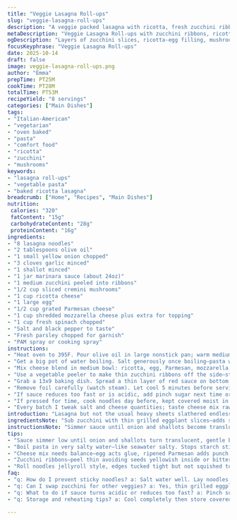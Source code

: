 ```yaml
---
title: "Veggie Lasagna Roll-ups"
slug: "veggie-lasagna-roll-ups"
description: "A veggie packed lasagna with ricotta, fresh zucchini ribbons replacing some noodles, and mushrooms for texture. The tomato sauce simmers with aromatic onion, garlic, shallot—layered into each roll for moistness. Cheese mixture balanced with egg binds everything. Olive oil crucial for sautéeing; don’t skip salting your pasta water. Oven-baked until hot and bubbly, covered with foil to retain moisture. Visual cues over strict timing guide doneness. Serve topped with parsley for freshness. Good for eight hungry people warm and gooey."
metaDescription: "Veggie Lasagna Roll-ups with zucchini ribbons, ricotta-egg cheese blend, mushrooms and simmered marinara. Oven-baked, tender rolls topped with fresh parsley."
ogDescription: "Layers of zucchini slices, ricotta-egg filling, mushrooms nestled in lasagna noodles. Baked covered, bubbly marinara and melted mozzarella top off the warm rolls."
focusKeyphrase: "Veggie Lasagna Roll-ups"
date: 2025-10-14
draft: false
image: veggie-lasagna-roll-ups.png
author: "Emma"
prepTime: PT25M
cookTime: PT28M
totalTime: PT53M
recipeYield: "8 servings"
categories: ["Main Dishes"]
tags:
- "Italian-American"
- "vegetarian"
- "oven baked"
- "pasta"
- "comfort food"
- "ricotta"
- "zucchini"
- "mushrooms"
keywords:
- "lasagna roll-ups"
- "vegetable pasta"
- "baked ricotta lasagna"
breadcrumb: ["Home", "Recipes", "Main Dishes"]
nutrition: 
 calories: "320"
 fatContent: "15g"
 carbohydrateContent: "28g"
 proteinContent: "16g"
ingredients:
- "8 lasagna noodles"
- "2 tablespoons olive oil"
- "1 small yellow onion chopped"
- "3 cloves garlic minced"
- "1 shallot minced"
- "1 jar marinara sauce (about 24oz)"
- "1 medium zucchini peeled into ribbons"
- "1/2 cup sliced cremini mushrooms"
- "1 cup ricotta cheese"
- "1 large egg"
- "1/2 cup grated Parmesan cheese"
- "1 cup shredded mozzarella cheese plus extra for topping"
- "1 cup fresh spinach chopped"
- "Salt and black pepper to taste"
- "Fresh parsley chopped for garnish"
- "PAM spray or cooking spray"
instructions:
- "Heat oven to 395F. Pour olive oil in large nonstick pan; warm medium heat. Toss in onion, garlic, shallot. Give about 3-4 minutes. You want them soft but not browned, just fragrant. Add marinara sauce. Salt and pepper lightly. Keep it at a very gentle simmer for flavor marriage while you prep everything else. This sauce thickens slightly and sweetens. No stirring frenzy—gentle bubbles."
- "Get a big pot of water boiling. Salt generously once boiling—pasta water should taste like seawater, no less. Add lasagna noodles one by one so they don’t stick. Cook until tender but still firm. Check by biting edge; no crunch, slight resistance still. Drain noodles and immediately lay them on wax paper sprayed with PAM or use a large clean plate greased lightly for no sticking. They cool fast; work quickly."
- "Mix cheese blend in medium bowl: ricotta, egg, Parmesan, mozzarella, chopped spinach. Season with salt and pepper, but not too much because cheese is salty. Egg binds, cheese melts into a creamy matrix locking moisture inside rolls. I prefer fresh spinach for subtle bitterness and texture contrast. Avoid frozen sogs. Set aside."
- "Use a vegetable peeler to make thin zucchini ribbons off the side—stop when seeds appear yellowish and watery inside. They’re bitter and mushy beyond that. Lay 2-3 strips over each noodle like a blanket. Spoon about 1/4 cup cheese mix onto each noodle. Use clean hands, spread evenly but not too thick. Sprinkle mushrooms over cheese—adds umami bite and chew. Dollop some cooled red sauce from pan (~1-2 tablespoons) over mushrooms for moisture layering. A pinch more shredded mozzarella on top before rolling tightly jellyroll style. Keep edges tucked to avoid leaks."
- "Grab a 13x9 baking dish. Spread a thin layer of red sauce on bottom to prevent sticking and add moisture base. Fit each noodle roll snugly but not crammed, seam side down for shape retention. Spoon remaining sauce on top, spread with back of spoon. More mozzarella sprinkles before covering tightly with foil. Don’t press foil onto cheese to avoid sticking. Bake roughly 22-27 minutes at 395F. Check bubbling sauce through foil edges and steam escaping. Rolls should be hot, cheese melted."
- "Remove foil carefully (watch steam). Let cool 5 minutes before serving—cutting too soon gimmicks cheese oozing everywhere. Top with fresh chopped parsley for brightness and contrast. The aroma of garlic sauce mingled with toasted cheese and tender veggies invites every bite. Serve warm."
- "If sauce reduces too fast or is acidic, add pinch sugar next time or splash red wine for depth. You can swap zucchini ribbons for thin eggplant slices grilled first if you want meatiness without meat. Mushrooms can be cremini or shiitake for different textures. If you can’t find ricotta, cottage cheese whipped smooth works, but less creamy and dense. Egg not added? Rolls might fall apart, so don’t skip. Keep pasta warm and moist or brittle cracks happen."
- "If pressed for time, cook noodles day before, kept covered moist in fridge. Sauce can be made hours ahead; flavors marry better. Roll ups assembled cold bake longer to reach optimal heat throughout; cover well. Watch so bottom doesn’t scorch—add a bit water to sauce if drying during bake."
- "Every batch I tweak salt and cheese quantities; taste cheese mix raw to judge saltiness before spreading. Too much cheese or sauce here wrecks balance; aim for neat rolls—not bursting, no dryness. The zucchini strips act as gentle vegetable wrapper inside pasta—they stay tender with bite after bake. Mushrooms caramelize slightly in sauce layers. End result: multitextured bites melding creamy, soft, tangy, fresh, umami all rolled."
introduction: "Lasagna but not the usual heavy sheets slathered endlessly. Think light, vegetable ribbons substituting for some pasta—zucchini sliced thin holds shape with cheeses nestled underneath. Mushrooms bring chew and earthiness while sauce simmers gentle aromas of onion and garlic, not burned but just soft. The egg in ricotta mix makes a gluey custard that binds roll-ups after baking. Avoid watery veggies—they sabotage texture. Learned patience watching sauce bubble low, noodles pliable but still firm, cheese blend creamy. Baking covered traps steam; hot but not dry. Parsley cut sharp through richness. Each bite layers flavor and texture, no fluff, just straightforward layered logic with a veggie twist."
ingredientsNote: "Sub zucchini with thin grilled eggplant slices—adds smokiness and firmness. Cremini replaced for crimini or button mushrooms if needed. Ricotta can be cottage cheese whipped with a few spoons of Greek yogurt if no ricotta around. Use cage-free or organic eggs when possible; binds better. Don’t skip salting pasta water fully—nudges flavor into noodles. Use high-quality marinara; fresh crushed tomatoes if ambitious but takes longer simmer. Spray wax paper with oil to stop noodles sticking; if no PAM, lightly grease parchment paper or use silicone mats. For cheese, pre-shred mozzarella rather than block for ease. Fresh spinach chopped just before mixing keeps vibrant color and crunch for light contrast. If pressed, frozen spinach works but wring thoroughly to avoid sogginess."
instructionsNote: "Simmer sauce until onion and shallots become translucent and sweet, about 3-4 minutes—aggressive heat burns garlic fast, leading to bitterness. Boil pasta to just shy of done to stop with a bite; overcooked noodles tear when rolling. Cool noodles quickly on sprayed surface to prevent sticking mid-assembly. Cheese-egg mix designs moisture retention inside roll-ups; spread with hands for even coverage rather than spoon to avoid lumps. Lay zucchini ribbons carefully to avoid excessive moisture release during baking. Roll tightly for neat shape but not so tight that filling squeezes out. Baking covered traps steam, preventing drying and keeps cheeses melting without brown crust. Remove foil near end if you prefer slight browning but watch carefully. Parsley adds final herbal lift, don’t skip. Keep leftovers refrigerated tightly covered to maintain texture; reheat gently to not dry out."
tips:
- "Sauce simmer low until onion and shallots turn translucent, gentle bubbles only. Avoid aggressive heat or garlic turns bitter fast. Salt lightly early but taste final; acidity shifts during bake. Keep sauce thick but spoonable for layering moist rolls without drenching noodles."
- "Boil pasta in very salty water—like seawater salty. Stops starch sticking, helps flavor noodles from inside out. Drain immediately once tender but still firm. Lay noodles on oiled wax or parchment paper fast; moisture traps lead to sticky mess if delayed."
- "Cheese mix needs balance—egg acts glue, ripened Parmesan adds punch, spinach chopped small for texture contrast but avoid frozen unless squeezed dry or mushy rolls happen. Spread with hands only, avoid spoons or uneven blobs."
- "Zucchini ribbons—peel thin avoiding seeds yellowish inside or bitterness creeps. Layer 2-3 strips on each noodle like blanket. Mushrooms raw sliced thin on top cheese bring deep woody umami layer. Dollop cooled sauce on mushrooms adds moisture layers and glue for rolling."
- "Roll noodles jellyroll style, edges tucked tight but not squished to avoid leaks and uneven bake. Baking dish thinly coated with sauce keeps bottom from drying or sticking. Don’t press foil on mozzarella or cheese sticks ruining top layers and appearance."
faq:
- "q: How do I prevent sticky noodles? a: Salt water well. Lay noodles out on sprayed wax paper quickly after draining. Don’t pile them or use wet towels; traps steam and sticks them together. Use PAM or oil on paper surfaces for slip."
- "q: Can I swap zucchini for other veggies? a: Yes, thin grilled eggplant slices work nicely. They add firmness and smokiness. Mushrooms can be shiitake if unavailable cremini. Frozen spinach OK only if pressed dry well to avoid soggy filling. Ricotta substitutions possible with whipped cottage cheese mixed with Greek yogurt; less creamy but workable."
- "q: What to do if sauce turns acidic or reduces too fast? a: Pinch sugar helps smooth acidity. Splash of red wine adds depth if available. Keep heat gentle to avoid sauce burning or thickening overly before bake. Layer sauce carefully to avoid dryness but avoid drowning noodles."
- "q: Storage and reheating tips? a: Cool completely then store covered in fridge up to 3-4 days. Reheat gently in oven covered to restore moisture. Roll-ups assembled cold bake longer. Sauce leftovers freeze well but separate cheese topping might texture change after thaw."

---
```

